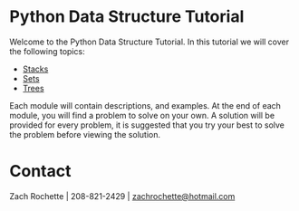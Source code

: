 # Python Data Structure Tutorial

Welcome to the Python Data Structure Tutorial. In this tutorial we will cover the following topics:

* [Stacks](stacks.md)
* [Sets](sets.md)
* [Trees](trees.md)

Each module will contain descriptions, and examples. At the end of each module, you will find a problem 
to solve on your own. A solution will be provided for every problem, it is suggested that you try your best 
to solve the problem before viewing the solution.

# Contact
Zach Rochette | 208-821-2429 | zachrochette@hotmail.com